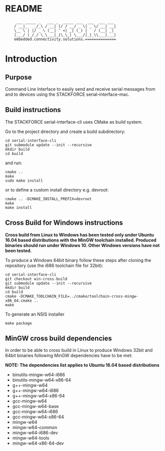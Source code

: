 # README
```
     ___ _____ _   ___ _  _____ ___  ___  ___ ___
    / __|_   _/_\ / __| |/ / __/ _ \| _ \/ __| __|
    \__ \ | |/ _ \ (__| ' <| _| (_) |   / (__| _|
    |___/ |_/_/ \_\___|_|\_\_| \___/|_|_\\___|___|
    embedded.connectivity.solutions.==============
```

# Introduction

## Purpose

Command Line Interface to easily send and receive serial messages from and to devices using the STACKFORCE serial-interface-mac.

## Build instructions

The STACKFORCE serial-interface-cli uses CMake as build system.

Go to the project directory and create a build subdirectory:

    cd serial-interface-cli
    git submodule update --init --recursive
    mkdir build
    cd build

and run:

    cmake ..
    make
    sudo make install

or to define a custom install directory e.g. devroot:

    cmake .. -DCMAKE_INSTALL_PREFIX=devroot
    make
    make install

## Cross Build for Windows instructions

**Cross build from Linux to Windows has been tested only under Ubuntu 16.04 based distributions with the MinGW toolchain installed.
Produced binaries should run under Windows 10. Other Windows versions have not been tested.**

To produce a Windows 64bit binary follow these steps after cloning the repository (use the i686 toolchain file for 32bit):

    cd serial-interface-cli
    git checkout win-cross-build
    git submodule update --init --recursive
    mkdir build
    cd build
    cmake -DCMAKE_TOOLCHAIN_FILE=../cmake/toolchain-cross-mingw-x86_64.cmake ..
    make

To generate an NSIS installer

    make package

## MinGW cross build dependencies

In order to be able to cross build in Linux to produce Windows 32bit and 64bit binaries following MinGW dependencies have to be met:

**NOTE: The dependencies list applies to Ubuntu 16.04 based distributions**

* binutils-mingw-w64-i686
* binutils-mingw-w64-x86-64
* g++-mingw-w64
* g++-mingw-w64-i686
* g++-mingw-w64-x86-64
* gcc-mingw-w64
* gcc-mingw-w64-base
* gcc-mingw-w64-i686
* gcc-mingw-w64-x86-64
* mingw-w64
* mingw-w64-common
* mingw-w64-i686-dev
* mingw-w64-tools
* mingw-w64-x86-64-dev
